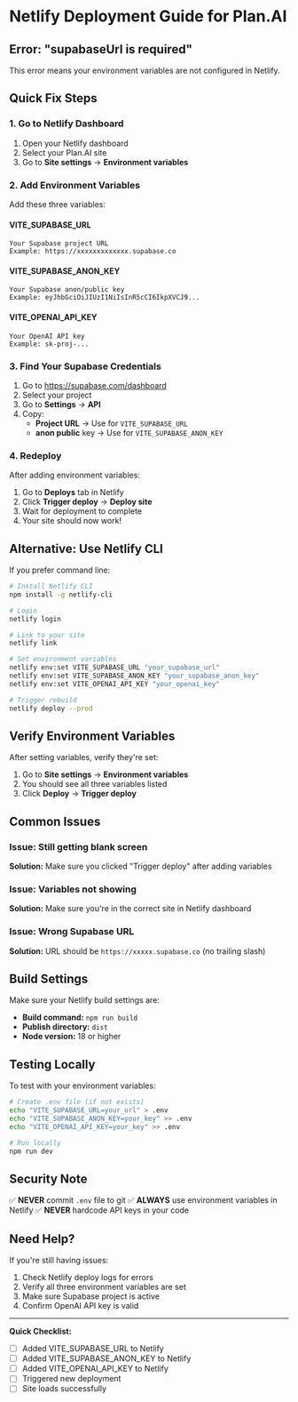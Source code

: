 # Netlify Deployment Guide for Plan.AI

## Error: "supabaseUrl is required"

This error means your environment variables are not configured in Netlify.

## Quick Fix Steps

### 1. Go to Netlify Dashboard
1. Open your Netlify dashboard
2. Select your Plan.AI site
3. Go to **Site settings** → **Environment variables**

### 2. Add Environment Variables

Add these three variables:

#### VITE_SUPABASE_URL
```
Your Supabase project URL
Example: https://xxxxxxxxxxxxx.supabase.co
```

#### VITE_SUPABASE_ANON_KEY
```
Your Supabase anon/public key
Example: eyJhbGciOiJIUzI1NiIsInR5cCI6IkpXVCJ9...
```

#### VITE_OPENAI_API_KEY
```
Your OpenAI API key
Example: sk-proj-...
```

### 3. Find Your Supabase Credentials

1. Go to https://supabase.com/dashboard
2. Select your project
3. Go to **Settings** → **API**
4. Copy:
   - **Project URL** → Use for `VITE_SUPABASE_URL`
   - **anon public** key → Use for `VITE_SUPABASE_ANON_KEY`

### 4. Redeploy

After adding environment variables:
1. Go to **Deploys** tab in Netlify
2. Click **Trigger deploy** → **Deploy site**
3. Wait for deployment to complete
4. Your site should now work!

## Alternative: Use Netlify CLI

If you prefer command line:

```bash
# Install Netlify CLI
npm install -g netlify-cli

# Login
netlify login

# Link to your site
netlify link

# Set environment variables
netlify env:set VITE_SUPABASE_URL "your_supabase_url"
netlify env:set VITE_SUPABASE_ANON_KEY "your_supabase_anon_key"
netlify env:set VITE_OPENAI_API_KEY "your_openai_key"

# Trigger rebuild
netlify deploy --prod
```

## Verify Environment Variables

After setting variables, verify they're set:
1. Go to **Site settings** → **Environment variables**
2. You should see all three variables listed
3. Click **Deploy** → **Trigger deploy**

## Common Issues

### Issue: Still getting blank screen
**Solution:** Make sure you clicked "Trigger deploy" after adding variables

### Issue: Variables not showing
**Solution:** Make sure you're in the correct site in Netlify dashboard

### Issue: Wrong Supabase URL
**Solution:** URL should be `https://xxxxx.supabase.co` (no trailing slash)

## Build Settings

Make sure your Netlify build settings are:
- **Build command:** `npm run build`
- **Publish directory:** `dist`
- **Node version:** 18 or higher

## Testing Locally

To test with your environment variables:
```bash
# Create .env file (if not exists)
echo "VITE_SUPABASE_URL=your_url" > .env
echo "VITE_SUPABASE_ANON_KEY=your_key" >> .env
echo "VITE_OPENAI_API_KEY=your_key" >> .env

# Run locally
npm run dev
```

## Security Note

✅ **NEVER** commit `.env` file to git
✅ **ALWAYS** use environment variables in Netlify
✅ **NEVER** hardcode API keys in your code

## Need Help?

If you're still having issues:
1. Check Netlify deploy logs for errors
2. Verify all three environment variables are set
3. Make sure Supabase project is active
4. Confirm OpenAI API key is valid

---

**Quick Checklist:**
- [ ] Added VITE_SUPABASE_URL to Netlify
- [ ] Added VITE_SUPABASE_ANON_KEY to Netlify
- [ ] Added VITE_OPENAI_API_KEY to Netlify
- [ ] Triggered new deployment
- [ ] Site loads successfully
